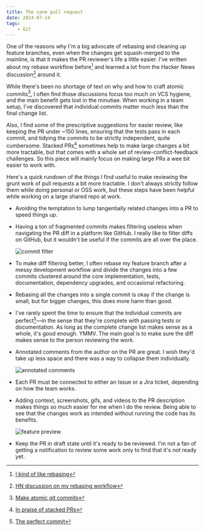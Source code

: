 ```yaml
---
title: The sane pull request
date: 2024-07-14
tags:
    - Git
---
```


One of the reasons why I'm a big advocate of rebasing and cleaning up feature branches, even
when the changes get squash-merged to the mainline, is that it makes the PR reviewer's life
a little easier. I've written about my rebase workflow before[^1] and learned a lot from the
Hacker News discussion[^2] around it.

While there's been no shortage of text on why and how to craft atomic commits[^3], I often
find those discussions focus too much on VCS hygiene, and the main benefit gets lost in the
minutiae. When working in a team setup, I've discovered that individual commits matter much
less than the final change list.

Also, I find some of the prescriptive suggestions for easier review, like keeping the PR
under ~150 lines, ensuring that the tests pass in each commit, and tidying the commits to be
strictly independent, quite cumbersome. Stacked PRs[^4] sometimes help to make large changes
a bit more tractable, but that comes with a whole set of review-conflict-feedback
challenges. So this piece will mainly focus on making large PRs a wee bit easier to work
with.

Here's a quick rundown of the things I find useful to make reviewing the grunt work of pull
requests a bit more tractable. I don't always strictly follow them while doing personal or
OSS work, but these steps have been helpful while working on a large shared repo at work.

-   Avoiding the temptation to lump tangentially related changes into a PR to speed things
    up.

-   Having a ton of fragmented commits makes filtering useless when navigating the PR diff
    in a platform like GitHub. I really like to filter diffs on GitHub, but it wouldn't be
    useful if the commits are all over the place.

    ![commit filter][image_1]

-   To make diff filtering better, I often rebase my feature branch after a messy
    development workflow and divide the changes into a few commits clustered around the core
    implementation, tests, documentation, dependency upgrades, and occasional refactoring.

-   Rebasing all the changes into a single commit is okay if the change is small, but for
    bigger changes, this does more harm than good.

-   I've rarely spent the time to ensure that the individual commits are perfect[^5]—in the
    sense that they're complete with passing tests or documentation. As long as the complete
    change list makes sense as a whole, it's good enough. YMMV. The main goal is to make
    sure the diff makes sense to the person reviewing the work.

-   Annotated comments from the author on the PR are great. I wish they'd take up less space
    and there was a way to collapse them individually.

    ![annotated comments][image_2]

-   Each PR must be connected to either an Issue or a Jira ticket, depending on how the team
    works.

-   Adding context, screenshots, gifs, and videos to the PR description makes things so much
    easier for me when I do the review. Being able to see that the changes work as intended
    without running the code has its benefits.

    ![feature preview][image_3]

-   Keep the PR in draft state until it's ready to be reviewed. I'm not a fan of getting a
    notification to review some work only to find that it's not ready yet.

[^1]: [I kind of like rebasing](/misc/on_rebasing)

[^2]: [HN discussion on my rebasing workflow](https://news.ycombinator.com/item?id=40742628)

[^3]:
    [Make atomic git commits](https://www.aleksandrhovhannisyan.com/blog/atomic-git-commits/)

[^4]:
    [In praise of stacked PRs](https://benjamincongdon.me/blog/2022/07/17/In-Praise-of-Stacked-PRs/)

[^5]: [The perfect commit](https://simonwillison.net/2022/Oct/29/the-perfect-commit/)

[image_1]: https://github.com/user-attachments/assets/dfaafa0a-efff-4216-800d-64715ff65ea6
[image_2]: https://github.com/user-attachments/assets/1c33bdba-aaab-4979-a57b-5dc6f84d88da
[image_3]: https://github.com/user-attachments/assets/c308f9a5-ea0b-4e76-a85c-bd508ecc9940

